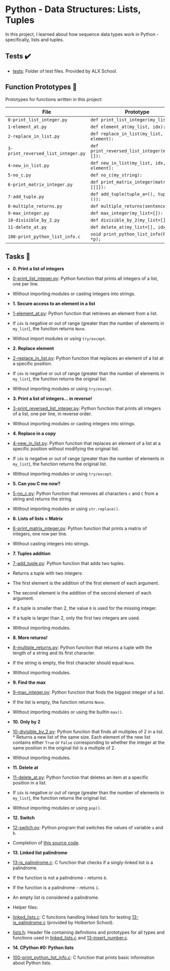 # Python - Data Structures: Lists, Tuples

In this project, I learned about how sequence data types work in
Python - specifically, lists and tuples.

## Tests :heavy_check_mark:

* [tests](./tests): Folder of test files. Provided by ALX School.

## Function Prototypes :floppy_disk:

Prototypes for functions written in this project:

| File                               | Prototype                                      |
| ---------------------------------- | ---------------------------------------------- |
| `0-print_list_integer.py`          | `def print_list_integer(my_list=[]):`          |
| `1-element_at.py`                  | `def element_at(my_list, idx):`                |
| `2-replace_in_list.py`             | `def replace_in_list(my_list, idx, element):`  |
| `3-print_reversed_list_integer.py` | `def print_reversed_list_integer(my_list=[]):` |
| `4-new_in_list.py`                 | `def new_in_list(my_list, idx, element):`      |
| `5-no_c.py`                        | `def no_c(my_string):`                         |
| `6-print_matrix_integer.py`        | `def print_matrix_integer(matrix=[[]]):`       |
| `7-add_tuple.py`                   | `def add_tuple(tuple_a=(), tuple_b=()):`       |
| `8-multiple_returns.py`            | `def multiple_returns(sentence):`              |
| `9-max_integer.py`                 | `def max_integer(my_list=[]):`                 |
| `10-divisible_by_2.py`             | `def divisible_by_2(my_list=[]):`              |
| `11-delete_at.py`                  | `def delete_at(my_list=[], idx=0):`            |
| `100-print_python_list_info.c`     | `void print_python_list_info(PyObject *p);`    |

## Tasks :page_with_curl:

* **0. Print a list of integers**
* [0-print_list_integer.py](./0-print_list_integer.py): Python function that prints all
integers of a list, one per line.
* Without importing modules or casting integers into strings.

* **1. Secure access to an element in a list**
* [1-element_at.py](./1-element_at.py): Python function that retrieves an element
from a list.
* If `idx` is negative or out of range (greater than the number of elements in
`my_list`), the function returns `None`.
* Without import modules or using `try/except`.

* **2. Replace element**
* [2-replace_in_list.py](./2-replace_in_list.py): Python function that replaces an element
of a list at a specific position.
* If `idx` is negative or out of range (greater than the number of elements
in `my_list`), the function returns the original list.
* Without importing modules or using `try/except`.

* **3. Print a list of integers... in reverse!**
* [3-print_reversed_list_integer.py](./3-print_reversed_list_integer.py): Python
function that prints all integers of a list, one per line, in reverse order.
* Without importing modules or casting integers into strings.

* **4. Replace in a copy**
* [4-new_in_list.py](./4-new_in_list.py): Python function that replaces an element of a
list at a specific position without modifying the original list.
* If `idx` is negative or out of range (greater than the number of elements in
`my_list`), the function returns the original list.
* Without importing modules or using `try/except`.

* **5. Can you C me now?**
* [5-no_c.py](./5-no_c.py): Python function that removes all characters `c`
and `C` from a string and returns the string.
* Without importing modules or using `str.replace()`.

* **6. Lists of lists = Matrix**
* [6-print_matrix_integer.py](./6-print_matrix_integer.py): Python function that prints
a matrix of integers, one row per line.
* Without casting integers into strings.

* **7. Tuples addition**
* [7-add_tuple.py](./7-add_tuple.py): Python function that adds two tuples.
* Returns a tuple with two integers:
* The first element is the addition of the first element of each argument.
* The second element is the addition of the second element of each argument.
* If a tuple is smaller than 2, the value `0` is used for the missing integer.
* If a tuple is larger than 2, only the first two integers are used.
* Without importing modules.

* **8. More returns!**
* [8-multiple_returns.py](./8-multiple_returns.py): Python function that returns a
tuple with the length of a string and its first character.
* If the string is empty, the first character should equal `None`.
* Without importing modules.

* **9. Find the max**
* [9-max_integer.py](./9-max_integer.py): Python function that finds the biggest integer
of a list.
* If the list is empty, the function returns `None`.
* Without importing modules or using the builtin `max()`.

* **10. Only by 2**
* [10-divisible_by_2.py](./10-divisible_by_2.py): Python function that finds all multiples
of 2 in a list.  * Returns a new list of the same size. Each element of the new
list contains either `True` or `False` corresponding to whether the integer at
the same position in the original list is a multiple of 2.
* Without importing modules.

* **11. Delete at**
* [11-delete_at.py](./11-delete_at.py): Python function that deletes an item at
a specific position in a list.
* If `idx` is negative or out of range (greater than the number of elements in
`my_list`), the function returns the original list.
* Without imporitng modules or using `pop()`.

* **12. Switch**
* [12-switch.py](./12-switch.py): Python program that switches the values of
variable `a` and `b`.
* Completion of [this source code](https://github.com/holbertonschool/0x03.py/blob/master/12-switch_py).

* **13. Linked list palindrome**
* [13-is_palindrome.c](./13-is_palindrome.c): C function that checks if a
singly-linked list is a palindrome.
* If the function is not a palindrome - returns `0`.
* If the function is a palindrome - returns `1`.
* An empty list is considered a palindrome.
* Helper files:
* [linked_lists.c](./linked_lists.c): C functions handling linked lists for
testing [13-is_palindrome.c](./13-is_palindrome.c) (provided by Holberton School).
* [lists.h](./lists.h): Header file containing definitions and prototypes for all types
and functions used in [linked_lists.c](./linked_lists.c) and
[13-insert_number.c](./13-insert_number.c).

* **14. CPython #0: Python lists**
* [100-print_python_list_info.c](./100-print_python_list_info.c): C function that
prints basic information about Python lists.
